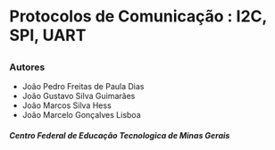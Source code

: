 
  
# Protocolos de Comunicação : I2C, SPI, UART

##  

### Autores
- João Pedro Freitas de Paula Dias
- João Gustavo Silva Guimarães
- João Marcos Silva Hess
- João Marcelo Gonçalves Lisboa



<!--<img src="../img/Multiplexing-Interfaces.jpg" alt="Texto alternativo" width=80% height=80%> -->

##### Centro Federal de Educação Tecnologica de Minas Gerais

